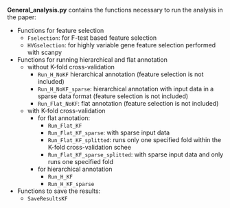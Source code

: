 



**General_analysis.py** contains the functions necessary to run the analysis in the paper:
- Functions for feature selection
   - ```Fselection```: for F-test based feature selection
   - ```HVGselection```: for highly variable gene feature selection performed with scanpy
- Functions for running hierarchical and flat annotation
  - without K-fold cross-validation
    - ```Run_H_NoKF``` hierarchical annotation (feature selection is not included)
    - ```Run_H_NoKF_sparse```: hierarchical annotation with input data in a sparse data format (feature selection is not included)
    - ```Run_Flat_NoKF```: flat annotation (feature selection is not included)
  - with K-fold cross-validation
    - for flat annotation: 
      - ```Run_Flat_KF```
      - ```Run_Flat_KF_sparse```: with sparse input data
      - ```Run_Flat_KF_splitted```: runs only one specified fold within the K-fold cross-validation schee
      - ```Run_Flat_KF_sparse_splitted```: with sparse input data and only runs one specified fold
    - for hierarchical annotation
      - ```Run_H_KF```
      - ```Run_H_KF_sparse```
- Functions to save the results:
   - ```SaveResultsKF```
   
